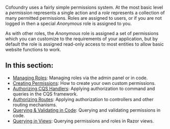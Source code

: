 Cofoundry uses a fairly simple permissions system. At the most basic level a *permission* represents a single action and a *role* represents a collection of many permitted permissions. Roles are assigned to users, or if you are not logged in then a special *Anonymous* role is assigned to you.

As with other roles, the *Anonymous* role is assigned a set of permissions which you can customize to the requirements of your application, but by default the role is assigned read-only access to most entities to allow basic website functions to work.

## In this section:

- [Managing Roles](Managing-Roles): Managing roles via the admin panel or in code.
- [Creating Permissions](Creating-Permissions): How to create your own custom permissions.
- [Authorizing CQS Handlers](Authorizing-CQS-Handlers): Applying authorization to command and queries in the CQS framework.
- [Authorizing Routes](Authorizing-Routes): Applying authorization to controllers and other routing mechanisms.
- [Querying & Validating in Code](Quering-and-Validating-in-Code): Querying and validating permissions in code.
- [Querying in Views](Quering-in-Views): Querying permissions and roles in Razor views.

